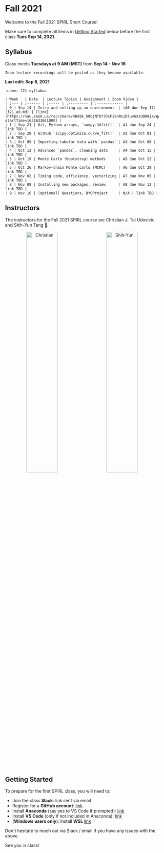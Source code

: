 # Fall 2021

Welcome to the Fall 2021 SPIRL Short Course!

Make sure to complete all items in [Getting Started](#getting-started) below before the first class **Tues Sep 14, 2021**.

## Syllabus

Class meets **Tuesdays at 9 AM (MST)** from **Sep 14 - Nov 16**.

```{note}
Zoom lecture recordings will be posted as they become available.
```

**Last edit: Sep 8, 2021**

```{table} Fall 2021 Syllabus (subject to change during the course)
:name: f21-syllabus

| Week   | Date  | Lecture Topics | Assignment | Zoom Video |
| :--- | :------ | :----- | :--------- | :------------ |
| 0 | Sep 14 | Intro and setting up an environment  | [A0 due Sep 17](f21_a0.md) | [link](https://nau.zoom.us/rec/share/vBA8k_h06jNTOY7DcFi9nRxiDluvGAzUQ0AjkvqwvVY4KvFAe1bM7jsZzs9nNC8O.lyK3LmwOw3vy0Q6S?startTime=1631633661000) |
| 1 | Sep 21 | Git, Python arrays, `numpy.1dfit()`  | A1 due Sep 24 | link TBD |
| 2 | Sep 28 | GitHub `scipy.optimize.curve_fit()`  | A2 due Oct 01 | link TBD |
| 3 | Oct 05 | Importing tabular data with `pandas` | A3 due Oct 08 | link TBD |
| 4 | Oct 12 | Advanced `pandas`, cleaning data     | A4 due Oct 15 | link TBD |
| 5 | Oct 19 | Monte Carlo (bootstrap) methods      | A5 due Oct 22 | link TBD |
| 6 | Oct 26 | Markov-chain Monte Carlo (MCMC)      | A6 due Oct 29 | link TBD |
| 7 | Nov 02 | Timing code, efficiency, vectorizing | A7 due Nov 05 | link TBD |
| 8 | Nov 09 | Installing new packages, review      | A8 due Nov 12 | link TBD |
| 9 | Nov 16 | (optional) Questions, BYOProject     | N/A | link TBD |
```

## Instructors

The instructors for the Fall 2021 SPIRL course are Christian J. Tai Udovicic and Shih-Yun Tang 👋.

<p align="center">
  <img alt="Christian" src="https://raw.githubusercontent.com/cjtu/spirl/master/spirl/images/instructors/christian.jpg" width="45%">
&nbsp; &nbsp; &nbsp; &nbsp;
  <img alt="Shih-Yun" src="https://raw.githubusercontent.com/cjtu/spirl/master/spirl/images/instructors/shih-yun.jpg" width="45%">
</p>

## Getting Started

To prepare for the first SPIRL class, you will need to:

- Join the class **Slack**: link sent via email
- Register for a **GitHub account**: [link](https://github.com/signup)
- Install **Anaconda** (say yes to VS Code if prompted): [link](https://www.anaconda.com/products/individual-d)
- Install **VS Code** (only if not included in Anaconda): [link](https://code.visualstudio.com/download)
- (**Windows users only**): Install **WSL** [link](https://docs.microsoft.com/en-us/windows/wsl/install-win10)

Don't hesitate to reach out via Slack / email if you have any issues with the above.

See you in class!
